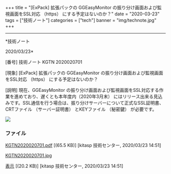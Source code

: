﻿+++
title = "[ExPack] 拡張パックの GGEasyMonitor の振り分け画面および監視画面をSSL対応 （https） にする予定はないのか？"
date = "2020-03-23"
tags = ["技術ノート"]
categories = ["tech"]
banner = "img/technote.jpg"
+++

-----------------------------------------------------------------------------------------------------------------------------

*技術ノート

2020/03/23*


[番号]
技術ノート KGTN 2020020701

[現象]
[ExPack] 拡張パックの GGEasyMonitor
の振り分け画面および監視画面をSSL対応 （https） にする予定はないのか？

[説明]
現在、GGEasyMonitor
の振り分け画面および監視画面をSSL対応する作業を進めており、遅くとも本年度内（2020年3月末）
にはリリース出来る見込みです。SSL通信を行う場合は、振り分けサーバーについて正式なSSL証明書、CRTファイル
（サーバー証明書） とKEYファイル （秘密鍵） が必要です。

![](http://techreport.kitasp.net/attachments/download/4480/KGTN2020020701.jpg)


### ファイル

 
 


[KGTN2020020701.pdf](http://techreport.kitasp.net/attachments/download/4479/KGTN2020020701.pdf)
 [(65.5 KB)] [kitasp 技術センター, 2020/03/23
14:51]

[KGTN2020020701.jpg](http://techreport.kitasp.net/attachments/download/4480/KGTN2020020701.jpg)

[表示](http://techreport.kitasp.net/attachments/4480/KGTN2020020701.jpg "表示")
 [(20.2 KB)] [kitasp 技術センター, 2020/03/23
14:51]


 


 

